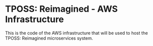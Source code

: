 # TPOSS: Reimagined - AWS Infrastructure

This is the code of the AWS infrastructure that will be used to host the TPOSS: Reimagined microservices system.